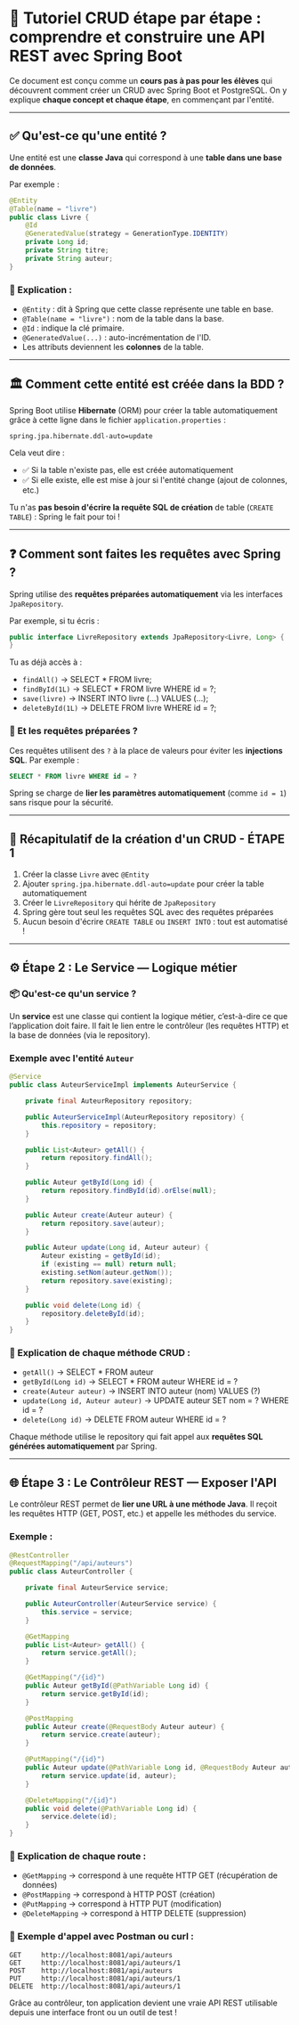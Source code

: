 # 📝 Tutoriel CRUD étape par étape : comprendre et construire une API REST avec Spring Boot

Ce document est conçu comme un **cours pas à pas pour les élèves** qui découvrent comment créer un CRUD avec Spring Boot et PostgreSQL. On y explique **chaque concept et chaque étape**, en commençant par l'entité.

---

## ✅ Qu'est-ce qu'une entité ?

Une entité est une **classe Java** qui correspond à une **table dans une base de données**.

Par exemple :
```java
@Entity
@Table(name = "livre")
public class Livre {
    @Id
    @GeneratedValue(strategy = GenerationType.IDENTITY)
    private Long id;
    private String titre;
    private String auteur;
}
```

### 🧠 Explication :
- `@Entity` : dit à Spring que cette classe représente une table en base.
- `@Table(name = "livre")` : nom de la table dans la base.
- `@Id` : indique la clé primaire.
- `@GeneratedValue(...)` : auto-incrémentation de l'ID.
- Les attributs deviennent les **colonnes** de la table.

---

## 🏛️ Comment cette entité est créée dans la BDD ?

Spring Boot utilise **Hibernate** (ORM) pour créer la table automatiquement grâce à cette ligne dans le fichier `application.properties` :
```properties
spring.jpa.hibernate.ddl-auto=update
```

Cela veut dire :
- ✅ Si la table n'existe pas, elle est créée automatiquement
- ✅ Si elle existe, elle est mise à jour si l'entité change (ajout de colonnes, etc.)

Tu n'as **pas besoin d'écrire la requête SQL de création** de table (`CREATE TABLE`) : Spring le fait pour toi !

---

## ❓ Comment sont faites les requêtes avec Spring ?

Spring utilise des **requêtes préparées automatiquement** via les interfaces `JpaRepository`.

Par exemple, si tu écris :
```java
public interface LivreRepository extends JpaRepository<Livre, Long> {
}
```

Tu as déjà accès à :
- `findAll()` → SELECT * FROM livre;
- `findById(1L)` → SELECT * FROM livre WHERE id = ?;
- `save(livre)` → INSERT INTO livre (...) VALUES (...);
- `deleteById(1L)` → DELETE FROM livre WHERE id = ?;

### 🤝 Et les requêtes préparées ?
Ces requêtes utilisent des `?` à la place de valeurs pour éviter les **injections SQL**.
Par exemple :
```sql
SELECT * FROM livre WHERE id = ?
```

Spring se charge de **lier les paramètres automatiquement** (comme `id = 1`) sans risque pour la sécurité.

---

## 🔧 Récapitulatif de la création d'un CRUD - ÉTAPE 1

1. Créer la classe `Livre` avec `@Entity`
2. Ajouter `spring.jpa.hibernate.ddl-auto=update` pour créer la table automatiquement
3. Créer le `LivreRepository` qui hérite de `JpaRepository`
4. Spring gère tout seul les requêtes SQL avec des requêtes préparées
5. Aucun besoin d'écrire `CREATE TABLE` ou `INSERT INTO` : tout est automatisé !

---

## ⚙️ Étape 2 : Le Service — Logique métier

### 📦 Qu'est-ce qu'un service ?
Un **service** est une classe qui contient la logique métier, c’est-à-dire ce que l’application doit faire. Il fait le lien entre le contrôleur (les requêtes HTTP) et la base de données (via le repository).

### Exemple avec l'entité `Auteur`
```java
@Service
public class AuteurServiceImpl implements AuteurService {

    private final AuteurRepository repository;

    public AuteurServiceImpl(AuteurRepository repository) {
        this.repository = repository;
    }

    public List<Auteur> getAll() {
        return repository.findAll();
    }

    public Auteur getById(Long id) {
        return repository.findById(id).orElse(null);
    }

    public Auteur create(Auteur auteur) {
        return repository.save(auteur);
    }

    public Auteur update(Long id, Auteur auteur) {
        Auteur existing = getById(id);
        if (existing == null) return null;
        existing.setNom(auteur.getNom());
        return repository.save(existing);
    }

    public void delete(Long id) {
        repository.deleteById(id);
    }
}
```

### 🧠 Explication de chaque méthode CRUD :
- `getAll()` → SELECT * FROM auteur
- `getById(Long id)` → SELECT * FROM auteur WHERE id = ?
- `create(Auteur auteur)` → INSERT INTO auteur (nom) VALUES (?)
- `update(Long id, Auteur auteur)` → UPDATE auteur SET nom = ? WHERE id = ?
- `delete(Long id)` → DELETE FROM auteur WHERE id = ?

Chaque méthode utilise le repository qui fait appel aux **requêtes SQL générées automatiquement** par Spring.

---

## 🌐 Étape 3 : Le Contrôleur REST — Exposer l'API

Le contrôleur REST permet de **lier une URL à une méthode Java**. Il reçoit les requêtes HTTP (GET, POST, etc.) et appelle les méthodes du service.

### Exemple :
```java
@RestController
@RequestMapping("/api/auteurs")
public class AuteurController {

    private final AuteurService service;

    public AuteurController(AuteurService service) {
        this.service = service;
    }

    @GetMapping
    public List<Auteur> getAll() {
        return service.getAll();
    }

    @GetMapping("/{id}")
    public Auteur getById(@PathVariable Long id) {
        return service.getById(id);
    }

    @PostMapping
    public Auteur create(@RequestBody Auteur auteur) {
        return service.create(auteur);
    }

    @PutMapping("/{id}")
    public Auteur update(@PathVariable Long id, @RequestBody Auteur auteur) {
        return service.update(id, auteur);
    }

    @DeleteMapping("/{id}")
    public void delete(@PathVariable Long id) {
        service.delete(id);
    }
}
```

### 🧠 Explication de chaque route :
- `@GetMapping` → correspond à une requête HTTP GET (récupération de données)
- `@PostMapping` → correspond à HTTP POST (création)
- `@PutMapping` → correspond à HTTP PUT (modification)
- `@DeleteMapping` → correspond à HTTP DELETE (suppression)

### 📌 Exemple d'appel avec Postman ou curl :
```http
GET     http://localhost:8081/api/auteurs
GET     http://localhost:8081/api/auteurs/1
POST    http://localhost:8081/api/auteurs
PUT     http://localhost:8081/api/auteurs/1
DELETE  http://localhost:8081/api/auteurs/1
```

Grâce au contrôleur, ton application devient une vraie API REST utilisable depuis une interface front ou un outil de test !

